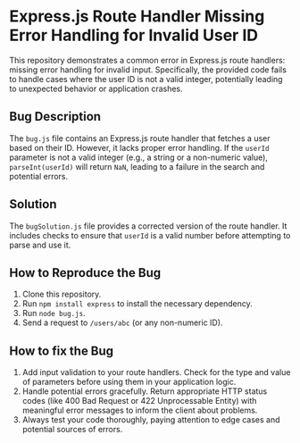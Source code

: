 # Express.js Route Handler Missing Error Handling for Invalid User ID

This repository demonstrates a common error in Express.js route handlers: missing error handling for invalid input.  Specifically, the provided code fails to handle cases where the user ID is not a valid integer, potentially leading to unexpected behavior or application crashes.

## Bug Description

The `bug.js` file contains an Express.js route handler that fetches a user based on their ID. However, it lacks proper error handling. If the `userId` parameter is not a valid integer (e.g., a string or a non-numeric value), `parseInt(userId)` will return `NaN`, leading to a failure in the search and potential errors.

## Solution

The `bugSolution.js` file provides a corrected version of the route handler. It includes checks to ensure that `userId` is a valid number before attempting to parse and use it.

## How to Reproduce the Bug

1. Clone this repository.
2. Run `npm install express` to install the necessary dependency.
3. Run `node bug.js`.
4. Send a request to `/users/abc` (or any non-numeric ID).

## How to fix the Bug

1. Add input validation to your route handlers. Check for the type and value of parameters before using them in your application logic.
2. Handle potential errors gracefully. Return appropriate HTTP status codes (like 400 Bad Request or 422 Unprocessable Entity) with meaningful error messages to inform the client about problems.
3. Always test your code thoroughly, paying attention to edge cases and potential sources of errors.
